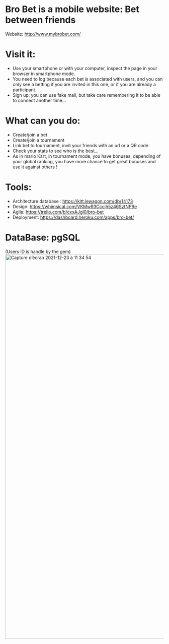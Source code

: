 # Bro Bet is a mobile website: Bet between friends

Website: http://www.mybrobet.com/

# Visit it:
- Use your smartphone or with your computer, inspect the page in your browser in smartphone mode.
- You need to log because each bet is associated with users, and you can only see a betting if you are invited in this one, or if you are already a participant.
- Sign up: you can use fake mail, but take care remembering it to be able to connect another time...


# What can you do:
- Create/join a bet
- Create/join a tournament
- Link bet to tournament, invit your friends with an url or a QR code
- Check your stats to see who is the best...
- As in mario Kart, in tournament mode, you have bonuses, depending of your global ranking, you have more chance to get great bonuses and use it against others !

# Tools:
- Architecture database : https://kitt.lewagon.com/db/14173
- Design: https://whimsical.com/VKMwR3Cccjh5z46SztNP9e
- Agile: https://trello.com/b/cxxAJgl0/bro-bet
- Deployment: https://dashboard.heroku.com/apps/bro-bet/


# DataBase: pgSQL 

(Users ID is handle by the gem)
<img width="1221" alt="Capture d’écran 2021-12-23 à 11 34 54" src="https://user-images.githubusercontent.com/55892112/147228103-d1c198e9-2bd6-4392-8c39-6f9fc089fee4.png">
